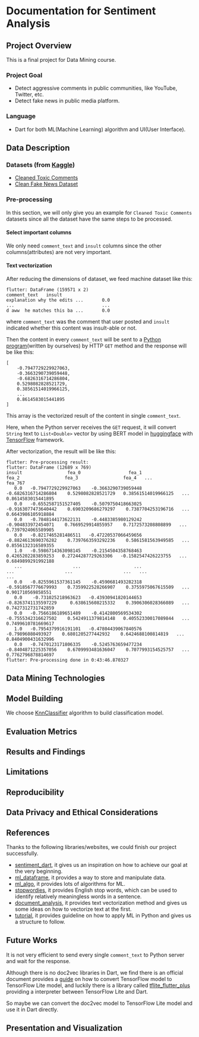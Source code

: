 # Documentation for Sentiment Analysis

## Project Overview

This is a final project for Data Mining course.

### Project Goal
- Detect aggressive comments in public communities, like YouTube, Twitter, etc.
- Detect fake news in public media platform.

### Language
- Dart for both ML(Machine Learning) algorithm and UI(User Interface).

## Data Description

### Datasets (from [Kaggle](https://www.kaggle.com/))
- [Cleaned Toxic Comments](https://www.kaggle.com/datasets/fizzbuzz/cleaned-toxic-comments?select=train_preprocessed.csv)
- [Clean Fake News Dataset](https://www.kaggle.com/datasets/rakeshsahni/clean-fake-news-dataset?select=fake_news_train_clean.csv)

### Pre-processing

In this section, we will only give you an example for `Cleaned Toxic Comments` datasets since all the dataset have the same steps to be processed.

#### Select important columns

We only need `comment_text` and `insult` columns since the other columns(attributes) are not very important.

#### Text vectorization

After reducing the dimensions of dataset, we feed machine dataset like this:

```
flutter: DataFrame (159571 x 2)
comment_text   insult
explanation why the edits ...       0.0
...                                 ...
d aww  he matches this ba ...       0.0
```

where `comment_text` was the comment that user posted and `insult` indicated whether this content was insult-able or not.

Then the content in every `comment_text` will be sent to a [Python program](https://github.com/founchoo/doc2vec_server)(written by ourselves) by HTTP `GET` method and the response will be like this:

```
[
    -0.7947729229927063,
    -0.3663290739059448,
    -0.6826316714286804,
    0.5298082828521729,
    0.38561514019966125,
    ...
    0.8614583015441895
]
```

This array is the vectorized result of the content in single `comment_text`.

Here, when the Python server receives the `GET` request, it will convert `String` text to `List<Double>` vector by using BERT model in [huggingface](https://huggingface.co/bert-base-uncased) with [TensorFlow](https://www.tensorflow.org/) framework.

After vectorization, the result will be like this:

```
flutter: Pre-processing result:
flutter: DataFrame (12689 x 769)
insult                 fea_0                  fea_1                 fea_2                 fea_3                 fea_4   ...              fea_767
   0.0   -0.7947729229927063    -0.3663290739059448   -0.6826316714286804    0.5298082828521729   0.38561514019966125   ...   0.8614583015441895
   0.0   -0.6552587151527405    -0.5079750418663025   -0.9163077473640442    0.6903209686279297    0.7387704253196716   ...   0.6643986105918884
   0.0   -0.7848144173622131    -0.4483385980129242    -0.904833972454071    0.7669529914855957    0.7172573208808899   ...   0.7397924065589905
   0.0   -0.8217465281486511   -0.47220537066459656   -0.8824613690376282    0.7397663593292236    0.5861581563949585   ...   0.8556132316589355
   1.0   -0.5986714363098145    -0.2154504358768463    0.4265202283859253   0.27244287729263306   -0.1582547426223755   ...   0.6849899291992188
   ...                   ...                    ...                   ...                   ...                   ...   ...                  ...
   0.0   -0.8255961537361145    -0.4590681493282318   -0.5918567776679993    0.7359922528266907    0.3755975067615509   ...    0.901710569858551
   0.0    -0.731025218963623   -0.43930941820144653   -0.8263741135597229     0.638615608215332    0.3906306028366089   ...   0.7427312731742859
   0.0   -0.7566186189651489    -0.4142800569534302   -0.7555342316627502    0.5424911379814148   0.40552330017089844   ...   0.7499610781669617
   1.0   -0.7954379916191101   -0.47804439067840576     -0.79896080493927    0.6801205277442932    0.6424688100814819   ...   0.8404900431632996
   0.0   -0.7470123171806335    -0.5245763659477234   -0.8404871225357056    0.6709993481636047    0.7077993154525757   ...   0.7762796878814697
flutter: Pre-processing done in 0:43:46.870327
```

## Data Mining Technologies

## Model Building

We choose [KnnClassifier](https://pub.dev/documentation/ml_algo/latest/ml_algo/KnnClassifier-class.html) algorithm to build classification model.

## Evaluation Metrics

## Results and Findings

## Limitations

## Reproducibility

## Data Privacy and Ethical Considerations

## References

Thanks to the following libraries/websites, we could finish our project successfully.

- [sentiment_dart](https://pub.dev/packages/sentiment_dart), it gives us an inspiration on how to achieve our goal at the very beginning.
- [ml_dataframe](https://pub.dev/packages/ml_dataframe), it provides a way to store and manipulate data.
- [ml_algo](https://pub.dev/packages/ml_algo), it provides lots of algorithms for ML.
- [stopwordies](https://pub.dev/packages/stopwordies), it provides English stop words, which can be used to identify relatively meaningless words in a sentence.
- [document_analysis](https://pub.dev/packages/document_analysis), it provides text vectorization method and gives us some ideas on how to vectorize text at the first.
- [tutorial](https://www.kaggle.com/code/ashokkumarpalivela/sentiment-analysis-with-machine-learning/notebook), it provides guideline on how to apply ML in Python and gives us a structure to follow.

## Future Works

It is not very efficient to send every single `comment_text` to Python server and wait for the response. 

Although there is no doc2vec libraries in Dart, we find there is an official document provides a [guide](https://huggingface.co/docs/optimum/exporters/tflite/usage_guides/export_a_model) on how to convert TensorFlow model to TensorFlow Lite model, and luckily there is a library called [tflite_flutter_plus](https://pub.dev/packages/tflite_flutter_plus) providing a interpreter between TensorFlow Lite and Dart.

So maybe we can convert the doc2vec model to TensorFlow Lite model and use it in Dart directly.

## Presentation and Visualization
